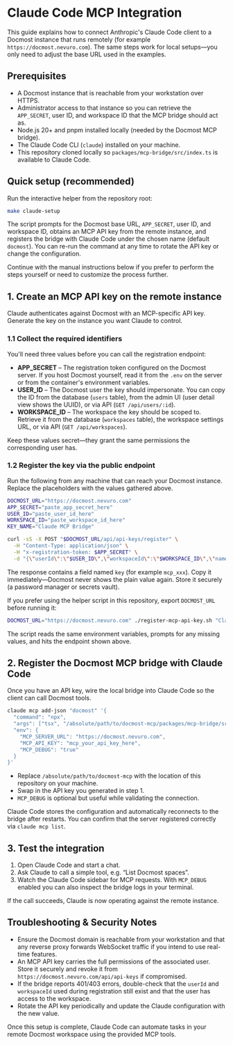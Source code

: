 <!-- nx configuration start-->
<!-- Leave the start & end comments to automatically receive updates. -->

# Claude Code MCP Integration

This guide explains how to connect Anthropic's Claude Code client to a Docmost instance that runs remotely (for example `https://docmost.nevuro.com`). The same steps work for local setups—you only need to adjust the base URL used in the examples.

## Prerequisites
- A Docmost instance that is reachable from your workstation over HTTPS.
- Administrator access to that instance so you can retrieve the `APP_SECRET`, user ID, and workspace ID that the MCP bridge should act as.
- Node.js 20+ and pnpm installed locally (needed by the Docmost MCP bridge).
- The Claude Code CLI (`claude`) installed on your machine.
- This repository cloned locally so `packages/mcp-bridge/src/index.ts` is available to Claude Code.

## Quick setup (recommended)

Run the interactive helper from the repository root:

```bash
make claude-setup
```

The script prompts for the Docmost base URL, `APP_SECRET`, user ID, and workspace ID, obtains an MCP API key from the remote instance, and registers the bridge with Claude Code under the chosen name (default `docmost`). You can re-run the command at any time to rotate the API key or change the configuration.

Continue with the manual instructions below if you prefer to perform the steps yourself or need to customize the process further.

## 1. Create an MCP API key on the remote instance
Claude authenticates against Docmost with an MCP-specific API key. Generate the key on the instance you want Claude to control.

### 1.1 Collect the required identifiers
You'll need three values before you can call the registration endpoint:
- **APP_SECRET** – The registration token configured on the Docmost server. If you host Docmost yourself, read it from the `.env` on the server or from the container's environment variables.
- **USER_ID** – The Docmost user the key should impersonate. You can copy the ID from the database (`users` table), from the admin UI (user detail view shows the UUID), or via API (`GET /api/users/:id`).
- **WORKSPACE_ID** – The workspace the key should be scoped to. Retrieve it from the database (`workspaces` table), the workspace settings URL, or via API (`GET /api/workspaces`).

Keep these values secret—they grant the same permissions the corresponding user has.

### 1.2 Register the key via the public endpoint
Run the following from any machine that can reach your Docmost instance. Replace the placeholders with the values gathered above.

```bash
DOCMOST_URL="https://docmost.nevuro.com"
APP_SECRET="paste_app_secret_here"
USER_ID="paste_user_id_here"
WORKSPACE_ID="paste_workspace_id_here"
KEY_NAME="Claude MCP Bridge"

curl -sS -X POST "$DOCMOST_URL/api/api-keys/register" \
  -H "Content-Type: application/json" \
  -H "x-registration-token: $APP_SECRET" \
  -d "{\"userId\":\"$USER_ID\",\"workspaceId\":\"$WORKSPACE_ID\",\"name\":\"$KEY_NAME\"}"
```

The response contains a field named `key` (for example `mcp_xxx`). Copy it immediately—Docmost never shows the plain value again. Store it securely (a password manager or secrets vault).

If you prefer using the helper script in this repository, export `DOCMOST_URL` before running it:

```bash
DOCMOST_URL="https://docmost.nevuro.com" ./register-mcp-api-key.sh "Claude MCP Bridge"
```

The script reads the same environment variables, prompts for any missing values, and hits the endpoint shown above.

## 2. Register the Docmost MCP bridge with Claude Code
Once you have an API key, wire the local bridge into Claude Code so the client can call Docmost tools.

```bash
claude mcp add-json "docmost" '{
  "command": "npx",
  "args": ["tsx", "/absolute/path/to/docmost-mcp/packages/mcp-bridge/src/index.ts"],
  "env": {
    "MCP_SERVER_URL": "https://docmost.nevuro.com",
    "MCP_API_KEY": "mcp_your_api_key_here",
    "MCP_DEBUG": "true"
  }
}'
```

- Replace `/absolute/path/to/docmost-mcp` with the location of this repository on your machine.
- Swap in the API key you generated in step 1.
- `MCP_DEBUG` is optional but useful while validating the connection.

Claude Code stores the configuration and automatically reconnects to the bridge after restarts. You can confirm that the server registered correctly via `claude mcp list`.

## 3. Test the integration
1. Open Claude Code and start a chat.
2. Ask Claude to call a simple tool, e.g. “List Docmost spaces”.
3. Watch the Claude Code sidebar for MCP requests. With `MCP_DEBUG` enabled you can also inspect the bridge logs in your terminal.

If the call succeeds, Claude is now operating against the remote instance.

## Troubleshooting & Security Notes
- Ensure the Docmost domain is reachable from your workstation and that any reverse proxy forwards WebSocket traffic if you intend to use real-time features.
- An MCP API key carries the full permissions of the associated user. Store it securely and revoke it from `https://docmost.nevuro.com/api/api-keys` if compromised.
- If the bridge reports 401/403 errors, double-check that the `userId` and `workspaceId` used during registration still exist and that the user has access to the workspace.
- Rotate the API key periodically and update the Claude configuration with the new value.

Once this setup is complete, Claude Code can automate tasks in your remote Docmost workspace using the provided MCP tools.

<!-- nx configuration end -->
